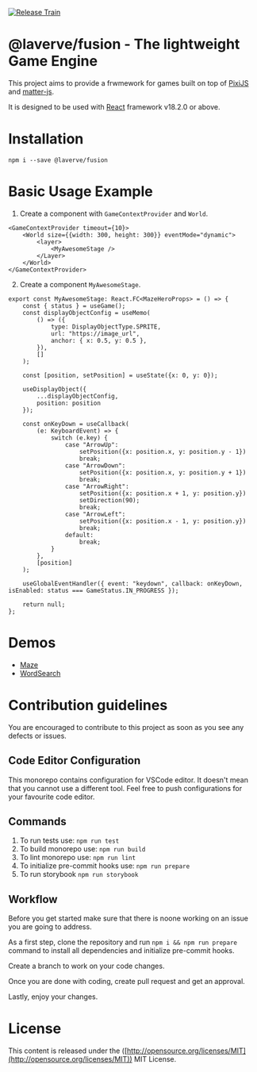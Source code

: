 [![Release Train](https://github.com/laverve/fusion/actions/workflows/main.yaml/badge.svg?branch=main)](https://github.com/laverve/fusion/actions/workflows/main.yaml)

# @laverve/fusion - The lightweight Game Engine

This project aims to provide a frwmework for games built on top of [PixiJS](https://pixijs.com/) and [matter-js](https://brm.io/matter-js/).

It is designed to be used with [React](https://react.dev/) framework v18.2.0 or above.

# Installation

```
npm i --save @laverve/fusion
```

# Basic Usage Example

1. Create a component with `GameContextProvider` and `World`.

```
<GameContextProvider timeout={10}>
    <World size={{width: 300, height: 300}} eventMode="dynamic">
        <layer>
            <MyAwesomeStage />
        </Layer>
    </World>
</GameContextProvider>
```

2. Create a component `MyAwesomeStage`.

```
export const MyAwesomeStage: React.FC<MazeHeroProps> = () => {
    const { status } = useGame();
    const displayObjectConfig = useMemo(
        () => ({
            type: DisplayObjectType.SPRITE,
            url: "https://image_url",
            anchor: { x: 0.5, y: 0.5 },
        }),
        []
    );

    const [position, setPosition] = useState({x: 0, y: 0});

    useDisplayObject({
        ...displayObjectConfig,
        position: position
    });

    const onKeyDown = useCallback(
        (e: KeyboardEvent) => {
            switch (e.key) {
                case "ArrowUp":
                    setPosition({x: position.x, y: position.y - 1})
                    break;
                case "ArrowDown":
                    setPosition({x: position.x, y: position.y + 1})
                    break;
                case "ArrowRight":
                    setPosition({x: position.x + 1, y: position.y})
                    setDirection(90);
                    break;
                case "ArrowLeft":
                    setPosition({x: position.x - 1, y: position.y})
                    break;
                default:
                    break;
            }
        },
        [position]
    );

    useGlobalEventHandler({ event: "keydown", callback: onKeyDown, isEnabled: status === GameStatus.IN_PROGRESS });

    return null;
};
```

# Demos

-   [Maze](https://laverve.github.io/fusion/?path=/story/games-maze-gameplay--maze-story)
-   [WordSearch](https://laverve.github.io/fusion/?path=/story/games-wordsearch-gameplay--word-search-story)

# Contribution guidelines

You are encouraged to contribute to this project as soon as you see any defects or issues.

## Code Editor Configuration

This monorepo contains configuration for VSCode editor. It doesn't mean that you cannot use a different tool. Feel free to push configurations for your favourite code editor.

## Commands

1. To run tests use: `npm run test`
2. To build monorepo use: `npm run build`
3. To lint monorepo use: `npm run lint`
4. To initialize pre-commit hooks use: `npm run prepare`
5. To run storybook `npm run storybook`

## Workflow

Before you get started make sure that there is noone working on an issue you are going to address.

As a first step, clone the repository and run `npm i && npm run prepare` command to install all dependencies and initialize pre-commit hooks.

Create a branch to work on your code changes.

Once you are done with coding, create pull request and get an approval.

Lastly, enjoy your changes.

# License

This content is released under the ([http://opensource.org/licenses/MIT](http://opensource.org/licenses/MIT)) MIT License.
